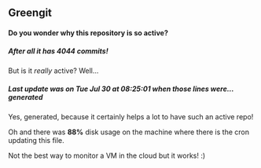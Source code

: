 ## Greengit

#### Do you wonder why this repository is so active?

##### After all it has 4044 commits!

But is it *really* active? Well...

##### Last update was on Tue Jul 30 at 08:25:01 when those lines were... generated

Yes, generated, because it certainly helps a lot to have such an active repo!

Oh and there was **88%** disk usage on the machine
where there is the cron updating this file.

Not the best way to monitor a VM in the cloud but it works! :)
